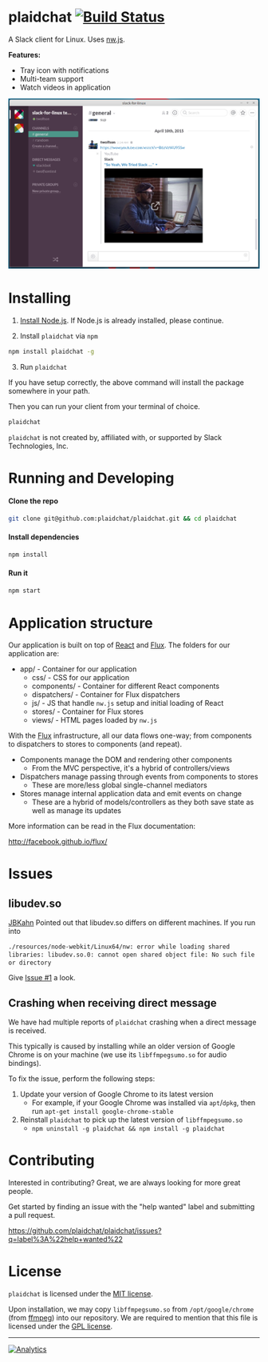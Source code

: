 plaidchat [![Build Status](https://travis-ci.org/plaidchat/plaidchat.svg?branch=master)](https://travis-ci.org/plaidchat/plaidchat)
=============

A Slack client for Linux. Uses [nw.js][].

**Features:**

- Tray icon with notifications
- Multi-team support
- Watch videos in application

![Screenshot](docs/screenshot.png)

[nw.js]: https://github.com/nwjs/nw.js

Installing
==========

1) [Install Node.js](http://nodejs.org/download/). If Node.js is already installed, please continue.

2) Install `plaidchat` via `npm`

```bash
npm install plaidchat -g
```

3) Run `plaidchat`

If you have setup correctly, the above command will install the package
somewhere in your path.

Then you can run your client from your terminal of choice.

```bash
plaidchat
```

`plaidchat` is not created by, affiliated with, or supported by Slack Technologies, Inc.

Running and Developing
======================

#### Clone the repo

```bash
git clone git@github.com:plaidchat/plaidchat.git && cd plaidchat
```

#### Install dependencies

```bash
npm install
```

#### Run it

```bash
npm start
```

Application structure
=====================
Our application is built on top of [React][] and [Flux][]. The folders for our application are:

- app/ - Container for our application
	- css/ - CSS for our application
	- components/ - Container for different React components
	- dispatchers/ - Container for Flux dispatchers
	- js/ - JS that handle `nw.js` setup and initial loading of React
	- stores/ - Container for Flux stores
	- views/ - HTML pages loaded by `nw.js`

[React]: https://github.com/facebook/react
[Flux]: http://github.com/facebook/flux

With the [Flux][] infrastructure, all our data flows one-way; from components to dispatchers to stores to components (and repeat).

- Components manage the DOM and rendering other components
	- From the MVC perspective, it's a hybrid of controllers/views
- Dispatchers manage passing through events from components to stores
	- These are more/less global single-channel mediators
- Stores manage internal application data and emit events on change
	- These are a hybrid of models/controllers as they both save state as well as manage its updates

More information can be read in the Flux documentation:

<http://facebook.github.io/flux/>

Issues
======
libudev.so
----------
[JBKahn](https://github.com/JBKahn) Pointed out that libudev.so differs on different
machines. If you run into

```
./resources/node-webkit/Linux64/nw: error while loading shared libraries: libudev.so.0: cannot open shared object file: No such file or directory
```

Give [Issue #1](https://github.com/plaidchat/plaidchat/issues/1) a look.

Crashing when receiving direct message
--------------------------------------
We have had multiple reports of `plaidchat` crashing when a direct message is received.

This typically is caused by installing while an older version of Google Chrome is on your machine (we use its `libffmpegsumo.so` for audio bindings).

To fix the issue, perform the following steps:

1. Update your version of Google Chrome to its latest version
	- For example, if your Google Chrome was installed via `apt`/`dpkg`, then run `apt-get install google-chrome-stable`
2. Reinstall `plaidchat` to pick up the latest version of `libffmpegsumo.so`
	- `npm uninstall -g plaidchat && npm install -g plaidchat`

Contributing
============
Interested in contributing? Great, we are always looking for more great people.

Get started by finding an issue with the "help wanted" label and submitting a pull request.

https://github.com/plaidchat/plaidchat/issues?q=label%3A%22help+wanted%22

License
=======
`plaidchat` is licensed under the [MIT license][].

Upon installation, we may copy `libffmpegsumo.so` from `/opt/google/chrome` (from [ffmpeg][]) into our repository. We are required to mention that this file is licensed under the [GPL license][ffmpeg-license].

[MIT License]: LICENSE
[ffmpeg]: http://ffmpeg.org/
[ffmpeg-license]: docs/ffmpeg-license.txt

------------

[![Analytics](https://ga-beacon.appspot.com/UA-63524506-1/slack-for-linux/read-me)](https://github.com/igrigorik/ga-beacon)

